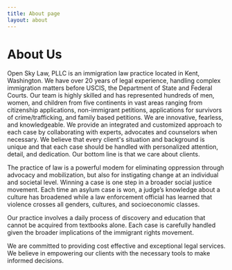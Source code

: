 ```yaml
---
title: About page
layout: about
---
```


# About Us

Open Sky Law, PLLC is an immigration law practice located in Kent, Washington. We have over 20 years of  legal experience, handling complex immigration matters before USCIS, the Department of State and Federal Courts. Our team is highly skilled and has represented hundreds of men, women, and children from five continents in vast areas ranging from citizenship applications, non-immigrant petitions, applications for survivors of crime/trafficking, and family based petitions. We are innovative, fearless, and knowledgeable. We provide an integrated and customized approach to each case by collaborating with experts, advocates and counselors when necessary. We believe that every client's situation and background  is unique and that each case should be handled with personalized attention, detail, and dedication. Our bottom line is that we care about clients.

The practice of law is a powerful modem for eliminating oppression through advocacy and mobilization, but also for instigating change at an individual and societal level.  Winning a case is one step in a broader social justice movement.  Each time an asylum case is won, a judge’s knowledge about a culture has broadened while a law enforcement official has learned that violence crosses all genders, cultures, and socioeconomic classes.

Our practice involves a daily process of discovery and education that cannot be acquired from textbooks alone.  Each case is carefully handled given the broader implications of the immigrant rights movement.

We are committed to providing cost effective and  exceptional legal services. We  believe in empowering our clients with the necessary tools  to make informed decisions.
